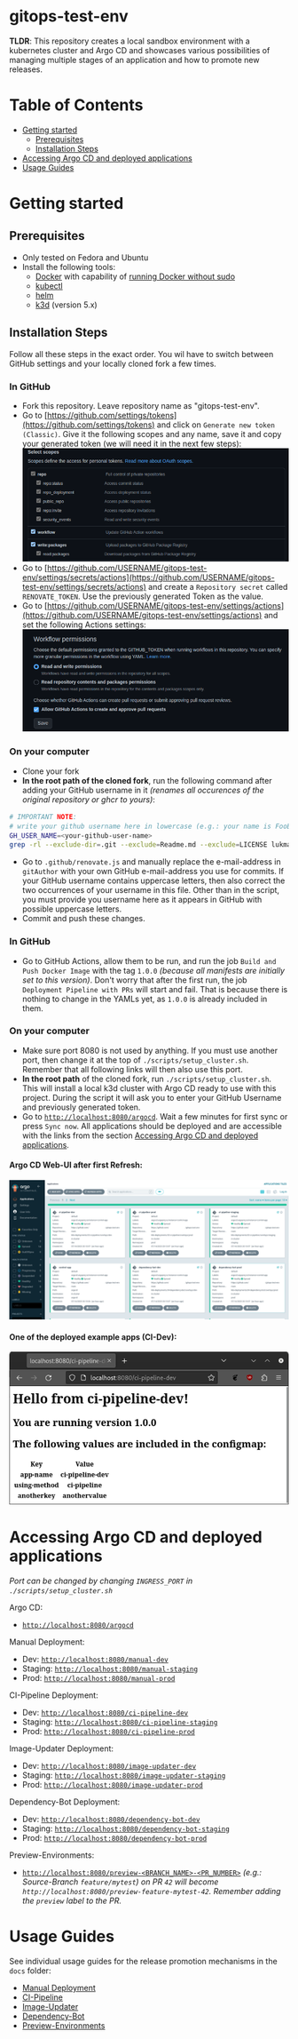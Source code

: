 gitops-test-env
=========

**TLDR**: This repository creates a local sandbox environment with a kubernetes cluster and Argo CD and showcases various possibilities of managing multiple stages of an application and how to promote new releases.

Table of Contents
=================

* [Getting started](#getting-started)
  * [Prerequisites](#prerequisites)
  * [Installation Steps](#installation-steps)
* [Accessing Argo CD and deployed applications](#accessing-argo-cd-and-deployed-applications)
* [Usage Guides](#usage-guides)


# Getting started

## Prerequisites
* Only tested on Fedora and Ubuntu
* Install the following tools:
  * [Docker](https://docs.docker.com/engine/install/) with capability of [running Docker without sudo](https://docs.docker.com/engine/install/linux-postinstall/#manage-docker-as-a-non-root-user)
  * [kubectl](https://kubernetes.io/docs/tasks/tools/install-kubectl-linux/#install-kubectl-on-linux)
  * [helm](https://helm.sh/docs/intro/install/)
  * [k3d](https://k3d.io/v5.4.8/#installation) (version 5.x)

## Installation Steps
Follow all these steps in the exact order. You wil have to switch between GitHub settings and your locally cloned
fork a few times.

### In GitHub
* Fork this repository. Leave repository name as "gitops-test-env".
* Go to [https://github.com/settings/tokens](https://github.com/settings/tokens) and click on `Generate new token (Classic)`. Give it the following scopes and any name, save it and copy your generated token (we will need it in the next few steps):
![gh_token_scopes.png](docs/pics/gh_token_scopes.png)
* Go to [https://github.com/USERNAME/gitops-test-env/settings/secrets/actions](https://github.com/USERNAME/gitops-test-env/settings/secrets/actions) and create a `Repository secret` called `RENOVATE_TOKEN`. Use the previously generated Token as the value.
* Go to [https://github.com/USERNAME/gitops-test-env/settings/actions](https://github.com/USERNAME/gitops-test-env/settings/actions) and set the following Actions settings:
![gh_actions_settings.png](docs/pics/gh_actions_settings.png)

### On your computer
* Clone your fork
* **In the root path of the cloned fork**, run the following command after adding your GitHub username in it _(renames all occurences of the original repository or ghcr to yours)_:
```bash
# IMPORTANT NOTE:
# write your github username here in lowercase (e.g.: your name is FooBar, then type in GH_USER_NAME=foobar)
GH_USER_NAME=<your-github-user-name>
grep -rl --exclude-dir=.git --exclude=Readme.md --exclude=LICENSE lukma99 . | xargs sed -i "s/lukma99/${GH_USER_NAME}/g"
```
* Go to `.github/renovate.js` and manually replace the e-mail-address in `gitAuthor` with your own GitHub e-mail-address you use for commits. If your GitHub username contains uppercase letters, then also correct the two occurrences of your username in this file. Other than in the script, you must provide you username here as it appears in GitHub with possible uppercase letters.
* Commit and push these changes.

### In GitHub
* Go to GitHub Actions, allow them to be run, and run the job `Build and Push Docker Image` with the tag `1.0.0` _(because all manifests are initially
  set to this version)_. Don't worry that after the first run, the job `Deployment Pipeline with PRs` will start and fail. That is because there is nothing to change in the YAMLs yet, as `1.0.0` is already included in them.

### On your computer
* Make sure port 8080 is not used by anything. If you must use another port, then change it at the top of `./scripts/setup_cluster.sh`. Remember that all following links will then also use this port.
* **In the root path** of the cloned fork, run `./scripts/setup_cluster.sh`. This will install a local k3d cluster with Argo CD ready to use with this project. During the script it will ask you to enter your GitHub Username and previously generated token.
* Go to [`http://localhost:8080/argocd`](http://localhost:8080/argocd). Wait a few minutes for first sync or press `Sync now`. All applications should be deployed and are accessible with the links from the section [Accessing Argo CD and deployed applications](#accessing-argo-cd-and-deployed-applications).

#### Argo CD Web-UI after first Refresh:
![argo-web-ui.png](docs/pics/argo-web-ui.png)
#### One of the deployed example apps (CI-Dev):
![example-app.png](docs/pics/example-app.png)

# Accessing Argo CD and deployed applications
_Port can be changed by changing `INGRESS_PORT` in `./scripts/setup_cluster.sh`_

Argo CD:
* [`http://localhost:8080/argocd`](http://localhost:8080/argocd)

Manual Deployment:
* Dev: [`http://localhost:8080/manual-dev`](http://localhost:8080/manual-dev)
* Staging: [`http://localhost:8080/manual-staging`](http://localhost:8080/manual-staging)
* Prod: [`http://localhost:8080/manual-prod`](http://localhost:8080/manual-prod)


CI-Pipeline Deployment:
* Dev: [`http://localhost:8080/ci-pipeline-dev`](http://localhost:8080/ci-pipeline-dev)
* Staging: [`http://localhost:8080/ci-pipeline-staging`](http://localhost:8080/ci-pipeline-staging)
* Prod: [`http://localhost:8080/ci-pipeline-prod`](http://localhost:8080/ci-pipeline-prod)


Image-Updater Deployment:
* Dev: [`http://localhost:8080/image-updater-dev`](http://localhost:8080/image-updater-dev)
* Staging: [`http://localhost:8080/image-updater-staging`](http://localhost:8080/image-updater-staging)
* Prod: [`http://localhost:8080/image-updater-prod`](http://localhost:8080/image-updater-prod)


Dependency-Bot Deployment:
* Dev: [`http://localhost:8080/dependency-bot-dev`](http://localhost:8080/dependency-bot-dev)
* Staging: [`http://localhost:8080/dependency-bot-staging`](http://localhost:8080/dependency-bot-staging)
* Prod: [`http://localhost:8080/dependency-bot-prod`](http://localhost:8080/dependency-bot-prod)


Preview-Environments:
* [`http://localhost:8080/preview-<BRANCH_NAME>-<PR_NUMBER>`](http://localhost:8080/preview-<BRANCH_NAME>-<PR_NUMBER>) 
_(e.g.: Source-Branch `feature/mytest`) on PR `42` will become `http://localhost:8080/preview-feature-mytest-42`.
Remember adding the `preview` label to the PR._


# Usage Guides
See individual usage guides for the release promotion mechanisms in the `docs` folder:
* [Manual Deployment](docs/01_manual.md)
* [CI-Pipeline](docs/02_ci-pipeline.md)
* [Image-Updater](docs/03_image-updater.md)
* [Dependency-Bot](docs/04_renovate-bot.md)
* [Preview-Environments](docs/05_preview-environments.md)
